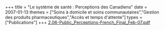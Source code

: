 +++
title = "Le système de santé : Perceptions des Canadiens"
date = 2007-01-13
themes = ["Soins à domicile et soins communautaires","Gestion des produits pharmaceutiques","Accès et temps d'attente"]
types = ["Publications"]
+++
[2.06-Public_Perceptions-French_Final_Feb-07.pdf](/files/2.06-Public_Perceptions-French_Final_Feb-07.pdf)
